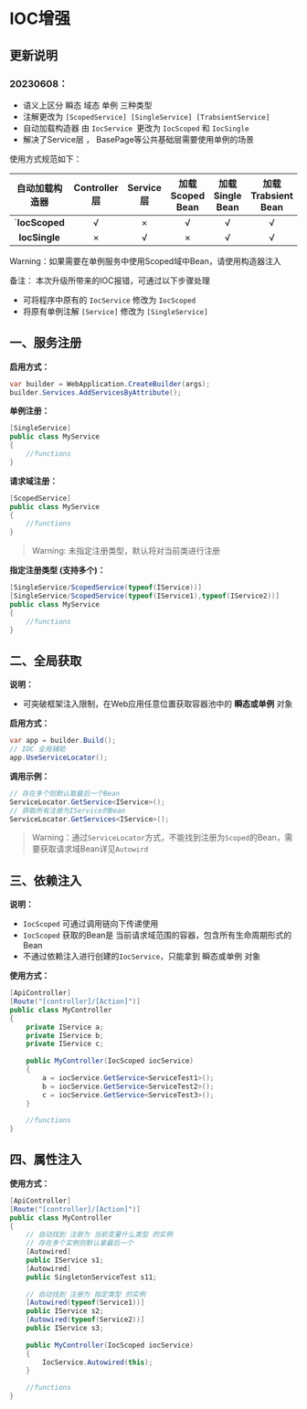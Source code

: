 # IOC增强

## 更新说明
### 20230608：
+ 语义上区分 瞬态 域态 单例 三种类型
+ 注解更改为 `[ScopedService] [SingleService] [TrabsientService]`
+ 自动加载构造器 由 `IocService `更改为 `IocScoped` 和 `IocSingle`
+ 解决了Service层 ， BasePage等公共基础层需要使用单例的场景

使用方式规范如下：

| 自动加载构造器 | Controller层 | Service层 | 加载 Scoped Bean | 加载 Single Bean | 加载 Trabsient Bean |
| :------------: | :----------: | :-------: | :--------------: | :--------------: | :-----------------: |
| `**IocScoped** |      √       |     ×     |        √         |        √         |          √          |
| **IocSingle**  |      ×       |     √     |        ×         |        √         |          √          |

Warning：如果需要在单例服务中使用Scoped域中Bean，请使用构造器注入

备注： 本次升级所带来的IOC报错，可通过以下步骤处理
+ 可将程序中原有的 `IocService` 修改为 `IocScoped`
+ 将原有单例注解 `[Service]` 修改为 `[SingleService]`




## 一、服务注册

**启用方式：**

```c#
var builder = WebApplication.CreateBuilder(args);
builder.Services.AddServicesByAttribute();
```

**单例注册：**

```C#
[SingleService]
public class MyService
{
    //functions
}
```

**请求域注册：**

```C#
[ScopedService]
public class MyService
{
    //functions
}
```

> Warning: 未指定注册类型，默认将对当前类进行注册

**指定注册类型 (支持多个)：**

```c#
[SingleService/ScopedService(typeof(IService))]
[SingleService/ScopedService(typeof(IService1),typeof(IService2))]
public class MyService
{
    //functions
}
```



## 二、全局获取

**说明：**

+ 可突破框架注入限制，在Web应用任意位置获取容器池中的 **瞬态或单例** 对象

**启用方式：**

```C#
var app = builder.Build();
// IOC 全局辅助
app.UseServiceLocator();
```

**调用示例：**

```C#
// 存在多个则默认取最后一个Bean
ServiceLocator.GetService<IService>();
// 获取所有注册为IService的Bean
ServiceLocator.GetServices<IService>();
```

> Warning：通过`ServiceLocator`方式，不能找到注册为`Scoped`的Bean，需要获取请求域Bean详见`Autowird`



## 三、依赖注入

**说明：**

+ `IocScoped` 可通过调用链向下传递使用
+ `IocScoped` 获取的Bean是 当前请求域范围的容器，包含所有生命周期形式的Bean
+ 不通过依赖注入进行创建的`IocService`，只能拿到 瞬态或单例 对象

**使用方式：**

```C#
[ApiController]
[Route("[controller]/[Action]")]
public class MyController
{
    private IService a;
    private IService b;
    private IService c;
    
    public MyController(IocScoped iocService)
    {
        a = iocService.GetService<ServiceTest1>();
        b = iocService.GetService<ServiceTest2>();
        c = iocService.GetService<ServiceTest3>();
    }
    
    //functions
}
```



## 四、属性注入

**使用方式：**

```C#
[ApiController]
[Route("[controller]/[Action]")]
public class MyController
{  
    // 自动找到 注册为 当前变量什么类型 的实例
    // 存在多个实例则默认拿最后一个
    [Autowired]
    public IService s1;
    [Autowired]
    public SingletonServiceTest s11;
    
    // 自动找到 注册为 指定类型 的实例
    [Autowired(typeof(Service1))]
    public IService s2;
    [Autowired(typeof(Service2))]
    public IService s3;
    
    public MyController(IocScoped iocService)
    {
        IocService.Autowired(this);
    }
    
    //functions
}
```